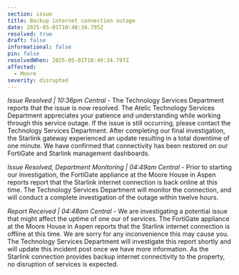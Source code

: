 ```yaml
---
section: issue
title: Backup internet connection outage
date: 2025-05-01T10:48:34.795Z
resolved: true
draft: false
informational: false
pin: false
resolvedWhen: 2025-05-01T10:49:34.797Z
affected:
  - Moore
severity: disrupted
---
```

*Issue Resolved | 10:36pm Central* - The Technology Services Department reports that the issue is now resolved. The Atelic Technology Services Department appreciates your patience and understanding while working through this service outage. If the issue is still occurring, please contact the Technology Services Department. After completing our final investigation, the Starlink gateway experienced an update resulting in a total downtime of one minute. We have confirmed that connectivity has been restored on our FortiGate and Starlink management dashboards.

*Issue Resolved, Department Monitoring | 04:49am Central* - Prior to starting our investigation, the FortiGate appliance at the Moore House in Aspen reports report that the Starlink internet connection is back online at this time. The Technology Services Department will monitor the connection, and will conduct a complete investigation of the outage within twelve hours.

*Report Received | 04:48am Central* - We are investigating a potential issue that might affect the uptime of one our of services. The FortiGate appliance at the Moore House in Aspen reports that the Starlink internet connection is offline at this time. We are sorry for any inconvenience this may cause you. The Technology Services Department will investigate this report shortly and will update this incident post once we have more information. As the Starlink connection provides backup internet connectivity to the property, no disruption of services is expected.